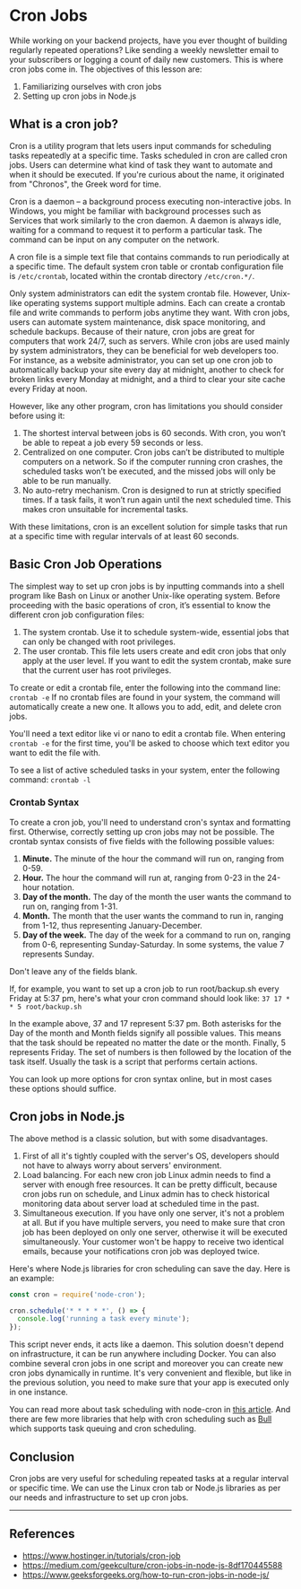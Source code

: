 # Cron Jobs

While working on your backend projects, have you ever thought of building regularly repeated operations? Like sending a weekly newsletter email to your subscribers or logging a count of daily new customers. This is where cron jobs come in. The objectives of this lesson are:
1. Familiarizing ourselves with cron jobs
2. Setting up cron jobs in Node.js

## What is a cron job?

Cron is a utility program that lets users input commands for scheduling tasks repeatedly at a specific time. Tasks scheduled in cron are called cron jobs. Users can determine what kind of task they want to automate and when it should be executed. If you're curious about the name, it originated from "Chronos", the Greek word for time.

Cron is a daemon – a background process executing non-interactive jobs. In Windows, you might be familiar with background processes such as Services that work similarly to the cron daemon. A daemon is always idle, waiting for a command to request it to perform a particular task. The command can be input on any computer on the network.

A cron file is a simple text file that contains commands to run periodically at a specific time. The default system cron table or crontab configuration file is `/etc/crontab`, located within the crontab directory `/etc/cron.*/`.

Only system administrators can edit the system crontab file. However, Unix-like operating systems support multiple admins. Each can create a crontab file and write commands to perform jobs anytime they want. With cron jobs, users can automate system maintenance, disk space monitoring, and schedule backups. Because of their nature, cron jobs are great for computers that work 24/7, such as servers. While cron jobs are used mainly by system administrators, they can be beneficial for web developers too. For instance, as a website administrator, you can set up one cron job to automatically backup your site every day at midnight, another to check for broken links every Monday at midnight, and a third to clear your site cache every Friday at noon.

However, like any other program, cron has limitations you should consider before using it:
1. The shortest interval between jobs is 60 seconds. With cron, you won’t be able to repeat a job every 59 seconds or less.
2. Centralized on one computer. Cron jobs can’t be distributed to multiple computers on a network. So if the computer running cron crashes, the scheduled tasks won’t be executed, and the missed jobs will only be able to be run manually.
3. No auto-retry mechanism. Cron is designed to run at strictly specified times. If a task fails, it won’t run again until the next scheduled time. This makes cron unsuitable for incremental tasks.

With these limitations, cron is an excellent solution for simple tasks that run at a specific time with regular intervals of at least 60 seconds.

## Basic Cron Job Operations

The simplest way to set up cron jobs is by inputting commands into a shell program like Bash on Linux or another Unix-like operating system. Before proceeding with the basic operations of cron, it’s essential to know the different cron job configuration files:
1. The system crontab. Use it to schedule system-wide, essential jobs that can only be changed with root privileges.
2. The user crontab. This file lets users create and edit cron jobs that only apply at the user level.
If you want to edit the system crontab, make sure that the current user has root privileges.

To create or edit a crontab file, enter the following into the command line: `crontab -e`
If no crontab files are found in your system, the command will automatically create a new one. It allows you to add, edit, and delete cron jobs.

You'll need a text editor like vi or nano to edit a crontab file. When entering `crontab -e` for the first time, you'll be asked to choose which text editor you want to edit the file with.

To see a list of active scheduled tasks in your system, enter the following command: `crontab -l`

### Crontab Syntax

To create a cron job, you'll need to understand cron's syntax and formatting first. Otherwise, correctly setting up cron jobs may not be possible. The crontab syntax consists of five fields with the following possible values:
1. **Minute.** The minute of the hour the command will run on, ranging from 0-59.
2. **Hour.** The hour the command will run at, ranging from 0-23 in the 24-hour notation.
3. **Day of the month.** The day of the month the user wants the command to run on, ranging from 1-31.
4. **Month.** The month that the user wants the command to run in, ranging from 1-12, thus representing January-December.
5. **Day of the week.** The day of the week for a command to run on, ranging from 0-6, representing Sunday-Saturday. In some systems, the value 7 represents Sunday.

Don't leave any of the fields blank.

If, for example, you want to set up a cron job to run root/backup.sh every Friday at 5:37 pm, here's what your cron command should look like: `37 17 * * 5 root/backup.sh`

In the example above, 37 and 17 represent 5:37 pm. Both asterisks for the Day of the month and Month fields signify all possible values. This means that the task should be repeated no matter the date or the month. Finally, 5 represents Friday. The set of numbers is then followed by the location of the task itself. Usually the task is a script that performs certain actions.

You can look up more options for cron syntax online, but in most cases these options should suffice.

## Cron jobs in Node.js

The above method is a classic solution, but with some disadvantages.
1. First of all it's tightly coupled with the server's OS, developers should not have to always worry about servers' environment.
2. Load balancing. For each new cron job Linux admin needs to find a server with enough free resources. It can be pretty difficult, because cron jobs run on schedule, and Linux admin has to check historical monitoring data about server load at scheduled time in the past.
3. Simultaneous execution. If you have only one server, it's not a problem at all. But if you have multiple servers, you need to make sure that cron job has been deployed on only one server, otherwise it will be executed simultaneously. Your customer won't be happy to receive two identical emails, because your notifications cron job was deployed twice.

Here's where Node.js libraries for cron scheduling can save the day. Here is an example:

```js
const cron = require('node-cron');

cron.schedule('* * * * *', () => {
  console.log('running a task every minute');
});
```

This script never ends, it acts like a daemon. This solution doesn't depend on infrastructure, it can be run anywhere including Docker. You can also combine several cron jobs in one script and moreover you can create new cron jobs dynamically in runtime. It's very convenient and flexible, but like in the previous solution, you need to make sure that your app is executed only in one instance.

You can read more about task scheduling with node-cron in [this article](https://blog.logrocket.com/task-scheduling-or-cron-jobs-in-node-using-node-cron/). And there are few more libraries that help with cron scheduling such as [Bull](https://www.npmjs.com/package/bull) which supports task queuing and cron scheduling.

## Conclusion

Cron jobs are very useful for scheduling repeated tasks at a regular interval or specific time. We can use the Linux cron tab or Node.js libraries as per our needs and infrastructure to set up cron jobs.

---

## References
- https://www.hostinger.in/tutorials/cron-job
- https://medium.com/geekculture/cron-jobs-in-node-js-8df170445588
- https://www.geeksforgeeks.org/how-to-run-cron-jobs-in-node-js/